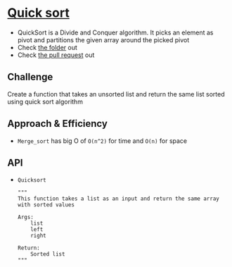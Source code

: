 
# [Quick sort](https://github.com/majedalswaeer/data-structures-and-algorithms/tree/quickSort/python/sort_quick)
- QuickSort is a Divide and Conquer algorithm. It picks an element as pivot and partitions the given array around the picked pivot
- Check [the folder](https://github.com/majedalswaeer/data-structures-and-algorithms/tree/mergeSort/python/merg_sort) out
- Check [the pull request](https://github.com/majedalswaeer/data-structures-and-algorithms/pull/19) out
## Challenge
Create a function that takes an unsorted list and return the same list sorted using quick sort algorithm

## Approach & Efficiency
- `Merge_sort` has big O of `O(n^2)` for time and `O(n)` for space

## API
- `Quicksort`
    ```
    """
    This function takes a list as an input and return the same array with sorted values

    Args:
        list
        left
        right

    Return:
        Sorted list
    """


